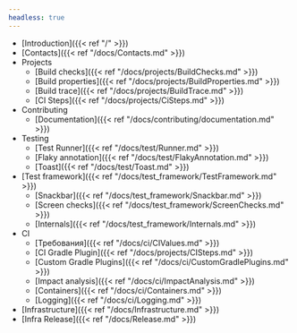```yaml
---
headless: true
---
```


- [Introduction]({{< ref "/" >}})
- [Contacts]({{< ref "/docs/Contacts.md" >}})
- Projects
    - [Build checks]({{< ref "/docs/projects/BuildChecks.md" >}})
    - [Build properties]({{< ref "/docs/projects/BuildProperties.md" >}})
    - [Build trace]({{< ref "/docs/projects/BuildTrace.md" >}})
    - [CI Steps]({{< ref "/docs/projects/CiSteps.md" >}})
- Contributing
    - [Documentation]({{< ref "/docs/contributing/documentation.md" >}})
- Testing
    - [Test Runner]({{< ref "/docs/test/Runner.md" >}})
    - [Flaky annotation]({{< ref "/docs/test/FlakyAnnotation.md" >}})
    - [Toast]({{< ref "/docs/test/Toast.md" >}})
- [Test framework]({{< ref "/docs/test_framework/TestFramework.md" >}})
    - [Snackbar]({{< ref "/docs/test_framework/Snackbar.md" >}})
    - [Screen checks]({{< ref "/docs/test_framework/ScreenChecks.md" >}})
    - [Internals]({{< ref "/docs/test_framework/Internals.md" >}})
- CI
    - [Требования]({{< ref "/docs/ci/CIValues.md" >}})
    - [CI Gradle Plugin]({{< ref "/docs/projects/CISteps.md" >}})
    - [Custom Gradle Plugins]({{< ref "/docs/ci/CustomGradlePlugins.md" >}})
    - [Impact analysis]({{< ref "/docs/ci/ImpactAnalysis.md" >}})
    - [Containers]({{< ref "/docs/ci/Containers.md" >}})
    - [Logging]({{< ref "/docs/ci/Logging.md" >}})
- [Infrastructure]({{< ref "/docs/Infrastructure.md" >}})
- [Infra Release]({{< ref "/docs/Release.md" >}})
